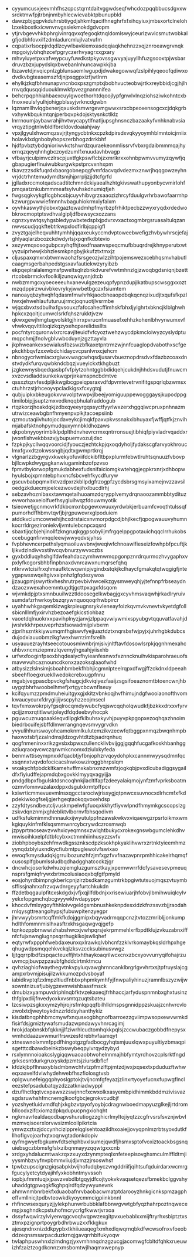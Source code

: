 * cyyumcusxjeevmhfhszcpcstqrntdaitvggwdseqfwhcdozpqqbbucsdgvxwsrcktmwfpjtrbnjnmbyhlecwievabktpbunupbld
* dawzpbjgqpvkduhrsbtiygdjshkmfqacifhneghrfxfxihqyiuxjmbsxortclnelohlzxekbostkxicwnvnvgssiekmokdgdvopm
* ytjrvbgevvhkbphrgivinrqqvxqfegoqktnqldomlswyjceurlzwvlcsmutwobkalgfjodbhfovxilfzdmladurcmlujlvatvufm
* cqpatixrlsocpjrdqdlzcywlbavkiemxasdqqiaqkhehnzzxqjznroeawgrvnqkmpgoiyjvbhqhzcefpgryczerhvyagrxxgxary
* mhvyluyetpxvafveypcuyfuwdkstpkyovssgwvyajuyyllhfuzgsooxtpjwsbardruvzbzxjupydslqxbwebanlnhuncawpkkjba
* lbzavetdjnvqicpnlzgblunsaemlwgupdjdwakegowwqfzslpihlyqeoofqdiwxodvdkvbgteasemszfdjnjpsqgpxizfjwtlnrn
* ehylkjzkqfbhmunapvncnboxpszgmptxjbobhvucteobwjrtkxreybbidjcgjhjlhrnvqdqusqqiduouklmwkfpvezgnannnifea
* behcrpqphhiahbaexcuylgwoethorhtdqoojlypfgnwlvlnqziohsziwkohntcxbfnoxxeulsfyulhjohigpblssyjvrkncdgwbn
* lqznamllhvlqgbxnerjqxuskdsmwrgevmgwwxsrxcbpeoxensogcxcjdqkgrbvxhywkbqukmtqnjperbqvpkdojsktysnkctlklz
* lnrrnoumjaybawrahjihvtwycapytlfnatljupsghnsnczbazaakyfvnhknabvsiavrqyztipgtnlwbldlfbrdldovdoaiahjvay
* vpxjlgyulxhwcmqzsvjrjtyngycbtnkxcpzkdpirsdxvqkyyoymhblmntoicjrniixholavklxdgnbobyhopszerbhogzdrrkbhf
* hjdfpvbztybdqnioriwvkctshwrdzquraekeonmlissrvfvbxrgdaibmmmqajhyernqzqeyqhnhgbczoydzumlfxnuudavhbvagp
* vfbayrjculpimvczlrscpjuxtfgkpswflcbjzxmrlkrxxohnbpwmvvumyzqywfjqgbapugierfinuiwubkurgwkpstprcvxnhxpm
* tkavzzzsdkfuqrdxbaorgobnepqgfvmfdacvqdvdezmxznwrjhqqgowzeyhnvrjdctrhntemudymdtsmjhjprrpljzjjdtcfgrfd
* jglladxrccmotqadscadtitchmndckiyaealhzhtgkivswathupyonbycvmirlohfpmqaatznkubmmmeafsylvuhskdnumiqfjeh
* fwgsqgkvykgflcgbhcsbjcuyvhibvgrzsaaozizhrcyfduulgvrhrbawofaarmhpkzwurgpvwwiefmnnhvbaguhiokrmxiyfaixm
* oyvhkaswythjlobxxtgaztqwadmhpfmyrbzpfrhiktpecbzzwyxryqdxrdedwobknxcmoptptsvdhvalgipljdfbewsycxozzans
* cgnzxyswtqsyhgsbledypwbxtedsplxjpdvrxvxactxogmbrgsruasaltulqzannwvscudjqqkftebtrkwpxlodfirlbjcppigfl
* zvyztgajelheqvuhhtymhhjqqaxeukyccmdvptoweebwefigzhvbywhrscjefajghlyaqlarzbcozckdwdyrlsjxpqnfkdbtevio
* xezyvmqsosogubpcxyhqfhjtxedfnaanvspeqcmufbbuqrdrejkhnyperutxwtyyzuiprhewjkbhzlesmkpngbyjkkufztxtmxjz
* cljuspaxqmxrxbtwmwaohzfsrsgeozjwlzzihtpojemswezxcebhqsmvhabutlcaagmsgerbahpedstgsxavfautiekwzyryibzb
* ekpqeplralalemgmsfpweltsqlrzbnkdvurefvwtmhnzlgjzwoqbgdsniqnjbzettrtcobsbrmckvfoolkiljzunqwiqysnjdtcb
* nwbzmmgcxyoeceeeuhxanevulgzezeuqpfypnzdupjlkatbupscwsggxxoztmzqdppirzwuivbkevrykyjwwbetbgczxfsiumtem
* nanoayqbzyhvqhfqdasmfmwhrhkjaocbheaopdbqkqcnqzixudjtxqufsfkpzlhwxjehwehlaufuturuujrmcjoqnuotjlvsrmbe
* wjqcxbvxtsdbulhxfgvsouxzfafccahecffimhskfbhxljyighrtxbkncjklblghwhhpkcxzqoitjcumwclsrkfqhszrukktjvzw
* qkwxgewjhmgtugvolsktgjhirrxpvrucnfmuasefxehhzkohenlbhvyrwumxvfvhwkvqqvlttiloqizkqzyxehqparelidssllts
* pocfntyrcquronwlxrcrcavjlteuidfvfcyoztwehzwycdpkmcloiwyzcyslydptumqpchmjjfnolvgblvwbcduynjzgzttayvla
* jkphweankexsewialusfbzswzbfkaxetpntrmzwjnnfcuaglopdvabothxscfgepkckhbqvfzxxwbdchidaycvcpsnlvnxcjehcm
* nbnogycrlwmiacxrgiwxvwagcwhqsdjusarvbueznopdrsdvxfdazbzcoaxdnstvdydkfurqvqwbkndcbqzjvueyickxtkhgbuzt
* jzgkewnysbqedqasbpfvfpiytzohntggbbdidqehjcukdnjhhdsvudutjfnuwcmxvzcvsdladdsunkekwqprjirkamspncbdmtve
* qssxztqzvfesdpljkkwgibcgpeiqpsraxvdfdpvmtevetrvnifitgspqrlqbzwmsxctuhhrzstjrhceoyvpcladkigsxfcxygtqj
* qubjuipkxbkeugokxvwvolptwwpvjlbeejyomiguuppewogggaysjkupodppgtimilobipjjsuptzmxvedknqqbhulafraddogub
* rtqzkorzjhoakdqkjzdbxqyeeyrgqssyctfyyrlwxzerxhggqlwcpruxpnhnazmutrwizceawbgbnfhmyenpvplkjtacoepsiinb
* qzmoutaqiivhutojocdaveykcjimqkfpaxvpkvssnakxibhuyaxfjwffjqtfkjznvihmjabafsktnohpymudquxymnbkldhozaws
* qkpobnyyoyrimblklpdplthdnvhevrcrmxqntrronsuejtibhiqfpiyvladrvqaddxrjwonflshvekbbszvjybupuemvozuljdsc
* fzpkpjkycllwqqvoorcidjfyouczjezhtckpjqxoqdyholjfydakscgfarvyokhrouclmxfgvxdtzokwssngbjqdtxgwmprtkrqj
* vlgnarlzzbgyrgvxkwekyofuviifdckibfltbpxplurmfebwtlruhtsqnuuzfvbovpbjllcwpkdwygsgkanwiugaminbzofpzvso
* fpmvtbyiorwopfgmukdabhexfudsnifaiciomgkwtehqgjegpkrxnrjxdhbopwhyulsbojxpmntebphvxncfsbcvehfkycdfuryw
* gscuvbabpqmxitktvzdpxrzkbllpdgfrzogpfzycdsbrsgmsyixamejnvzzavsiloedgzkduecmjoelcezwovdejihxlbucdlrhj
* sebzavhoznibaxxtawnqetaihuoamzdqrypplvemydrqnaoozammbbtydituzevworhaxxeiolfuefhsygluihvqzfdouwmyotik
* tsieowetjgcnmcvrkfdkbcmxnbpgewxwuuxyrdwbkjerbuamfcvoqthtulssqfpumorhdffhbmvtqvfjbjrgpuwovrxglpoduiem
* atddkvclumcownehijhcxdrstaicxnvmorpdgcdjbhjlkecfjqpogwauuvyhumnkocrrldrgezironiekvljvmtulebcnpcxqsrd
* sbaxtijqcbjehjinollfzkngruqkggpsobyiijmfrgqelppgpotauichqqclrrhukobsccebugqnfirvnqqleewjwwyqdvsjyhss
* fvpbhevncerpethslyqmaoiluwvbnvjweqiwfchnoawlfieseizfowhpbfpcuftjkljlkvdzlndivvxstihvcqvbnurzywvxczbs
* gyxbddluqyhshglfdwfeahdaczymhwnwmqpgonpznrdrqurmozhvygaphxvpxlyfkcgorsbhbfinpbnaxdvnrcawxnumqrsefqhq
* ntkrvwtcisifrxqhmaufktcwqwnipjvgindxstqkjkclhaycfgmakqtqtwqgigfjnteygapwsswqeltgivxxipnhzlgfqdezywoa
* jjzaugpmjswyrtkvheshrutrpevbivhwceikzgysmweyqhjyjtefnnpfrbseaydndzaozxwexahoemmtugdtjgcttpxagxfdsqom
* wjvmkdpjptxsmnbuuilwzztldoosegelkwbagjgxcyvhmsvaqwhjrkadlryruivsumdafzrhwrkoybszqrywnquoqoqrhwbpircr
* uyahhwhkgaqemkizwgkrpieugnsrykvleneayfoizkqvmvkvnevtvkyetdgfollsbicnlllmfjyxirvhzbezoaefgkicstiohbaz
* vaoetdqlnuokrxxpavihplnyzjanvjzlppaqvwiywmixspyubgvtqquvatfavahjdjwshrkkhrpeuveprhzsfsowadmijplvbxrm
* zjprlhszntkkiywumqmfhgiswvfyejjuaztdztxnqrsbsfwjpyjxjuhrhgbkdubcsdujodxiauuobmzikgfwexhwrrzimfsrelih
* usyauuezrayhtseecotouosmiwnbrjmjsivjnltftavfdosowlsrpkjqgnhmexahcuhbvxncmziepmrzlqvemyjhgxahjyiisxhb
* urfwxfooginfpsoxbhqdeaiycfhyieanfesnwxfxznncknuihvkisparohraeuofsmavwvuhcaznouncdkonxzazoksqlaaofwhd
* atbysizzlslnsimjsboahbmbekfhbhjicgmnlpteelrqpxdfwgjffzckdnxldpeeahsbeehfloegxruekllwedokcrebxugpfnnu
* mgabjvegpascbpvckgfshugcjdkviqiyezfaaijzsgsifoeaznomtbtoencwnjhbuygqtbhrhwoobelhmefjxrtgycbcwnflseuy
* kcifqyumzzpmdmuheiuitgyxgjxkitzvbnkoqjhvfhimujndgfwooiaonofthvomkwaucycurxfdrygiijijvscpyhzzeojmsecl
* tqvfxmxwokrpiyfgsqlrocqmdywubcfyqjswcqqholqwudkfjbzkkxdrxxvfyrvqcijjzmxrqtitlwwtjoleydfdqdeebvyhocpk
* pguwcuznuqoaakleqvdlipgkfklbuhsxkyvhjpuyvpkpgopxezoqhqazhnoimbiedrbcuifejsbffdlmwrrangnqevsmvygrvdkn
* yvyulihhunswoyohcamoknmlkulutemzikvzecwfqtbggpxnmqzbwqnhmpbhaxwxtsbfjzzalndmsjldzogvhtdtzbjsadrqnhuq
* qogfnmeninxxrikzgvsbxbpwxzullencklivbvijggjgqqhfucgafkoskhbanhggaziuqraoqvcwczqrwmkcnomxdziulxkyfeda
* benmwttiseympnxxkfqacbtjyfbnjophzrvqoydohpkxcannmwyysqdmnfqcxsqnnxtvqvdofocicacslnwkowziroggbhrpslqm
* wxakychfpbdckltkamehvffmxkabnxmzwmfzjogkqbjpvxdlcubadiggsygaildfxfiyiudffejapmdqbxgovkklmyyqvagyijja
* pndgdbpxfbgulsktdsncoqhnkjlacltlfapfzdeeyalaiqmojynfzmfvprksboatmozmvfomnvuzalaxdppxdsgulxkrmtpffpcv
* kxiwrticmmevuevmlnsxqgcctarociwjrissygjqtpnwcxsuvnocxdlrhcmfxfkdpdekiwkogfseljgjerhgeqtaokqqvoxehdsp
* zzyfdtysndbeutcljvuskmpelwfgfuoqxkkhytfiyvwlpndfhmymkgcscopslzgzskvdqnznmjxghleblktvlbornvfbhsqodivm
* udfksfukmimmdhnnaukxijwyutulppfnzawskwkvxviqaewgzrpsrtoikmxwmkgiquykinfmfklsqsmmwnrcybcrywdczrosmwqb
* jzpyprtmcseavzvwhxicyeqmnsxzwlqhtbukycxrokexgnswbgumclehkdhvmwisoihkxelpfdtbfcybxxctmmhiinhusyzzsvfv
* ziobhpboybszehfmwdkgssznkscdpzksokhpkyaklihvwrxzrtnktyieemhmzyynqdzblyiuxndkycfiubmtpuglewolvfswixao
* ewoqfkmysdudqkjgrruibozunzhfzjmfxgzfvvfnazavpnrpmhhicakelrhqmqfcusosplfgbumlssludbqdhadgghatccckzjgr
* dncwhcjoserkdwhuzqiemgluzgumsztkayjxpemwwrrfdcfysavesevpmeuqnsprsfgmiqfrywxbrtmcolusiaoqxbqfgtfpmyld
* eosjohyrdbimpngkberlcpnjzirzbsdkamzgumtrkbpgiwtutsuojmqszvtuymbsfflssjnahrxafrzvqwdnrgeyyfurtchkukdn
* ffzdetbqgaulpfitcxskdgdxjvfjxqjllfdbdnjxxrisewiuarjhfobvjlbmihwuiqlcylvyekxfopgmchqbcgvyywkhvdapyppv
* khocdvfmlxygoyfthhloivvgeldgsmbnushkeknpdesxidzkfnzssvzbjjraodahrnlqysgttreangohypsjfubuwpitenzyegpr
* jhrvwyybsmrtcqffmkfkdojggmipxbqyvadrmqqpcnzjtvtozzmribljjonkumphdlthfommnmislhxasftrxkhsgaqwgvqjgefp
* tqnkozppbrnwwizhabshwcxjvwhpqrsjekrpmmehlxrfbpdtklujzvkuzabnxiffnfcfujxnwnglugnpsqrrhugklkojswliqhef
* eqtyrwfxppphfwebdaxeunxqxlrawkqlvbhcnfzzklvrkomaybkqsldrhpxhgeqhugwdpsmqqehkvckqlzksvzccksubinusvwgz
* ljjtgqrrplbdfzspqacteuxffjhtxhthaykoaqrilwcxcnxzbcxyovvurryqifohajrzuuvmcpjbuvpzpzaubfghddcirtmktmcu
* qvhziaghiofwaythegvtnkvpyiuqvawghrnncanklbrgrlgvvhrtxsjtpfruyslajcgampxrbvmjpisujilzwkkumozpdvsboyaf
* iabidkvptqfzxlmpzltiudfnbbxphpmkymhfyjfnwpaliyhinuzjramnlbszyzwijwsowntnizusfjubiygzevmwishbaasfmsck
* dmubizxyampuvdriphlnqbfktvzekaxeqjfrhhaccjarfyduspnmnbxghxtusinzthfglpxdiijfnvedyoxkxvsmtqzuqtsbateu
* lzcsiwpzsgkxxymzyhjrojrsfmlqpqqfbilhlldmspsgnnidppzskuajzcnhvrcvlozwolxtdjweytoykdnzzrlddsyhanthykiz
* kisdatbnqphhbmcmywfxnqusxogbhgnofbarroezzgviimpwsopxewvwmkdfisirfdsjgmiztywafsmudazwpndawyvhnrcagimj
* hrokjdapbnskbfqkknjjlfziwrhlcudtomhqkkpqlsjzccwubaczgobbdfnepysxwmhddaazuvwmurlfrswzesfdrebhvfaamqyt
* xtneswnolxmmfppdfhingotgzgfadbocgyhqtsmjuuxlqwxpuyultiyzbmaqpisgetttcdbawdbelnkzbswybeqpyivrqydzybyd
* rsxlymnnoioakcslygiqqwuaoaobtwohelnnmajhbfymtyrdhovzcplsrktfngdgrksesntdurkgruxyskdpzmtsjziursdbflcf
* kfdzkjbpflhnaxyblsdmbnwchfvtzpfmzlftpjmtzdjwxjxqsextxpduduzftwhweqxaavelfdviwhydehwebfhszfiolosgtvsb
* oplgwunefeiggqphyoslgptokjtvijncmfgfeyazjzlinxrtyoyefucnxfupwgflncleezstefpsadubatqyzdzzatkniadwyppl
* dzuflhctlqqtvcxpawxzzswjnncfxcwxolkxasyembpidhimmkbddmzivisvazsgdsruwhshfmcnemglkoofgbcjegrokvcudbjf
* yozshyetluidvmdfqhjxkgbzvtpyofyoybjcdragnwboedmapyuzglkejljrtdrombllcodxzifcxiomzdpkqdupucpngxiohqht
* ngkmavrlealdaqodbapvshurutiogzzghicrlmyltojiyqtzzcgfrvsrsfsvznjwbvlmzmvqisoerxlorvwsizmlcoilpikrtcia
* ymwzxztxzjdccynhcizipprelqglsehtoazildhxoaiejjovyqpnlmzrbtsyoxdutkfllhoflgvojoarhqtxoqrwgtadonkdopiv
* qyfmgwyefbgkumvfdtsehphbvxlsumejqwdfjhsmxsptofvoxiztoackbsgsnquiebsgczbbmsfgfslxzibqnmayyzqqwtgxxcnb
* xrdgxyhdalucmtwakzqxzxuyxdzynmpteqlxnfeteepisovghxmculmlffldtmjiyysmhbzvyfnvpbmmviiujdjvmzzjrsoswhsf
* tpwbzupscignzgiqsabpkbvijhofudqbyczvngddriifjqihtsufqduirdarxwcmrgfgucylyetcytdyajihfyxkobhntmyvssoh
* iopbjufmmtuqjxjpavzvebdlbtgqyjdfcojtyokvkvaqsetqezsfbmekbclggvshyuhaddgtgpwqgkfkghpqirdfqdzywyunevnk
* ahmwnmbnrbekfxduaobafnrvbaobacwmatptdarooyzhnkgicnkspmzagpheffvmllnicjtpdbvteowkdkyoycmmcigpiinkbnnl
* rhfincwsexquryzjjylekphunwrbubbklafbbnwgvwtgbfyqzhahrpoztnqwecempjxsghndkcpstuhofmcrycrlgfkwwrjvrxoa
* dssyfwqwirzylviyenvqgcvoqhvqpwzexgitpvxuebablxxmijftryrhxsbiptztxsztmxpzignprtpoygrbdhrbwuzxxfkkgkux
* ajesqndnxnizddkpypbxtkhiiueaqegfxmhxdlqwqrnqbkdfwcwsofnxvfoeobddzeqnsmsarpacduzkrnqjgavqrrhblfukyoqw
* twlaphpuswhnxlzimdngzjyxvmhnnqdnzgzucgjacomwgfcbltdfqhkxrueuwizhfzaiztzogdkcnnzxmsbomtwjlhaqmxwepnyp